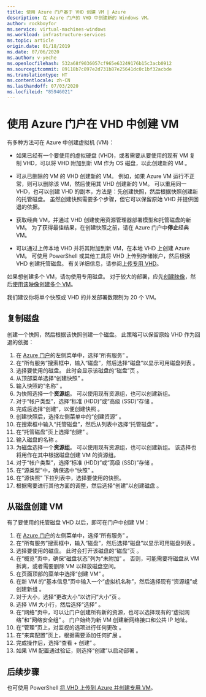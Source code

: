 ```yaml
---
title: 使用 Azure 门户基于 VHD 创建 VM | Azure
description: 在 Azure 门户的 VHD 中创建新的 Windows VM。
author: rockboyfor
ms.service: virtual-machines-windows
ms.workload: infrastructure-services
ms.topic: article
origin.date: 01/18/2019
ms.date: 07/06/2020
ms.author: v-yeche
ms.openlocfilehash: 532a68f9036057cf965e63249176b15c3acb0912
ms.sourcegitcommit: 89118b7c897e2d731b87e25641dc0c1bf32acbde
ms.translationtype: HT
ms.contentlocale: zh-CN
ms.lasthandoff: 07/03/2020
ms.locfileid: "85946021"
---
```

# <a name="create-a-vm-from-a-vhd-by-using-the-azure-portal"></a>使用 Azure 门户在 VHD 中创建 VM

有多种方法可在 Azure 中创建虚拟机 (VM)： 

- 如果已经有一个要使用的虚拟硬盘 (VHD)，或者需要从要使用的现有 VM 复制 VHD，可以将 VHD 附加到新 VM 作为 OS 磁盘，以此创建新的 VM  。 

- 可从已删除的 VM 的 VHD 创建新的 VM。 例如，如果 Azure VM 运行不正常，则可以删除该 VM，然后使用其 VHD 创建新的 VM。 可以重用同一 VHD，也可以创建 VHD 的副本，方法是：先创建快照，然后根据快照创建新的托管磁盘。 虽然创建快照需要多个步骤，但它可以保留原始 VHD 并提供回退的依据。

- 获取经典 VM，并通过 VHD 创建使用资源管理器部署模型和托管磁盘的新 VM。 为了获得最佳结果，在创建快照之前，请在 Azure 门户中**停止**经典 VM。

- 可以通过上传本地 VHD 并将其附加到新 VM，在本地 VHD 上创建 Azure VM。 可使用 PowerShell 或其他工具将 VHD 上传到存储帐户，然后根据 VHD 创建托管磁盘。 有关详细信息，请参阅[上传专用 VHD](create-vm-specialized.md#option-2-upload-a-specialized-vhd)。 

如果想创建多个 VM，请勿使用专用磁盘。 对于较大的部署，应先[创建映像](capture-image-resource.md)，然后[使用该映像创建多个 VM](create-vm-generalized-managed.md)。

我们建议你将单个快照或 VHD 的并发部署数限制为 20 个 VM。 

## <a name="copy-a-disk"></a>复制磁盘

创建一个快照，然后根据该快照创建一个磁盘。 此策略可以保留原始 VHD 作为回退的依据：

1. 在 [Azure 门户](https://portal.azure.cn)的左侧菜单中，选择“所有服务”  。
2. 在“所有服务”搜索框中，输入“磁盘”，然后选择“磁盘”以显示可用磁盘列表    。
3. 选择要使用的磁盘。 此时会显示该磁盘的“磁盘”页  。
4. 从顶部菜单选择“创建快照”  。 
5. 输入快照的“名称”  。
6. 为快照选择一个**资源组**。 可以使用现有资源组，也可以创建新组。
7. 对于“帐户类型”，选择“标准 (HDD)”或“高级 (SSD)”存储    。
8. 完成后选择“创建”，以便创建快照  。
9. 创建快照后，选择左侧菜单中的“创建资源”  。
10. 在搜索框中输入“托管磁盘”，然后从列表中选择“托管磁盘”   。
11. 在“托管磁盘”页上选择“创建”   。
12. 输入磁盘的名称  。
13. 为磁盘选择一个**资源组**。 可以使用现有资源组，也可以创建新组。 该选择也将用作在其中根据磁盘创建 VM 的资源组。
14. 对于“帐户类型”，选择“标准 (HDD)”或“高级 (SSD)”存储    。
15. 在“源类型”中，确保选中“快照”   。
16. 在“源快照”  下拉列表中，选择要使用的快照。
17. 根据需要进行其他方面的调整，然后选择“创建”以创建磁盘  。

## <a name="create-a-vm-from-a-disk"></a>从磁盘创建 VM

有了要使用的托管磁盘 VHD 以后，即可在门户中创建 VM：

1. 在 [Azure 门户](https://portal.azure.cn)的左侧菜单中，选择“所有服务”  。
2. 在“所有服务”搜索框中，输入“磁盘”，然后选择“磁盘”以显示可用磁盘列表    。
3. 选择要使用的磁盘。 此时会打开该磁盘的“磁盘”页  。
4. 在“概览”页中，确保“磁盘状态”列为“未附加”    。 否则，可能需要将磁盘从 VM 拆离，或者需要删除 VM 以释放磁盘空间。
4. 在页面顶部的菜单中选择“创建 VM”  。
5. 在新 VM 的“基本信息”页中输入一个“虚拟机名称”，然后选择现有“资源组”或创建新组    。
6. 对于大小，选择“更改大小”以访问“大小”页    。
7. 选择 VM 大小行，然后选择“选择”  。
8. 在“网络”页中，可以让门户创建所有新的资源，也可以选择现有的“虚拟网络”和“网络安全组”    。 门户始终为新 VM 创建新网络接口和公共 IP 地址。 
9. 在“管理”页上，对监视的选项进行任何更改  。
10. 在“来宾配置”页上，根据需要添加任何扩展  。
11. 完成操作后，选择“查看 + 创建”  。 
12. 如果 VM 配置通过验证，则选择“创建”以启动部署  。

## <a name="next-steps"></a>后续步骤

也可使用 PowerShell [将 VHD 上传到 Azure 并创建专用 VM](create-vm-specialized.md)。

<!--Update_Description: update meta properties, wording update, update link -->